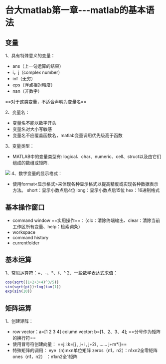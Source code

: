 # 台大matlab第一章---matlab的基本语法
## 变量
1、具有特殊意义的变量：
- ans（上一句运算的结果）
- i，j（complex number）
- inf（无穷）
- eps（浮点相对精度）
- nan（非数字）

==对于这类变量，不适合声明为变量名==

2、变量名：
- 变量名不能以数字开头
- 变量名对大小写敏感
- 变量名不应覆盖函数名，matlab变量调用优先级高于函数

3、变量类型：
- MATLAB中的变量类型有: logical、char、numeric、cell、struct以及由它们组成的数组或矩阵.

![](https://img-blog.csdnimg.cn/20191112184307618.png)
4、数字变量的显示格式：
- 使用format<显示格式>来体现各种显示格式以提高精度或实现各种数据表示方法。
short：显示小数点后4位
long：显示小数点后15位
hex：16进制格式
## 基本操作窗口
- command window
   ==实用操作==：（clc：清除终端输出、clear：清除当前工作区所有变量、help：检索词条）
- workspace
- command history
- currentfolder
## 基本运算
1、常见运算符：+、-、*、/、^
2、一些数学表达式求值：
```matlab
cos(sqrt((1+2+3+4)^3/5))
sin(sqrt(pi))+log(tan(1))
exp(sin(10))
```
## 矩阵运算
1、创建矩阵：
- row vector：a=[1 2 3 4]      column vector: b=[1、2、3、4];
==分号作为矩阵的换行符==
- 使用冒号符创建向量：
==j:i:k=[j , j+i , j+2i , …… j+m*i]==
- 特殊矩阵的调用：
eye（n):nxn单位矩阵
zeros（n1，n2）：n1xn2全零矩阵
ones（n1，n2） ：n1xn2全1矩阵
